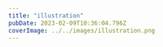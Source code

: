 ```yaml
---
title: "illustration"
pubDate: 2023-02-09T10:36:04.796Z
coverImage: ../../images/illustration.png
---
```

